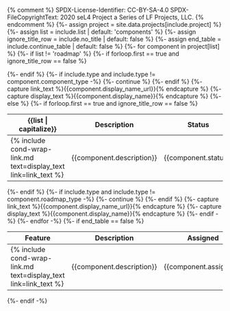 {% comment %}
SPDX-License-Identifier: CC-BY-SA-4.0
SPDX-FileCopyrightText: 2020 seL4 Project a Series of LF Projects, LLC.
{% endcomment %}
{%- assign project = site.data.projects[include.project] %}
{%- assign list = include.list | default: 'components' %}
{%- assign ignore_title_row = include.no_title | default: false %}
{%- assign end_table = include.continue_table | default: false %}
{%- for component in project[list] %}
  {%- if list != 'roadmap' %}
    {%- if forloop.first == true and ignore_title_row == false %}
<table>
    <thead>
        <tr>
            <th>{{list | capitalize}}</th>
            <th>Description</th>
            <th>Status</th>
            <th>Maintained by</th>
        </tr>
    </thead>
    <tbody>
    {%- endif %}
    {%- if include.type and include.type != component.component_type -%}
        {%- continue %}
    {%- endif %}
{%- capture link_text %}{{component.display_name_url}}{% endcapture %}
{%- capture display_text %}{{component.display_name}}{% endcapture %}
        <tr>
            <td>{% include cond-wrap-link.md text=display_text link=link_text %}</td>
            <td>{{component.description}}</td>
            <td>{{component.status}}</td>
            <td>{{component.maintainer}}</td>
        </tr>
  {%- else %}
    {%- if forloop.first == true and ignore_title_row == false %}
<table class="table">
    <thead>
        <tr>
            <th>Feature</th>
            <th>Description</th>
            <th>Assigned</th>
            <th>Status</th>
        </tr>
    </thead>
    <tbody>
    {%- endif %}
    {%- if include.type and include.type != component.roadmap_type -%}
        {%- continue %}
    {%- endif %}
{%- capture link_text %}{{component.display_name_url}}{% endcapture %}
{%- capture display_text %}{{component.display_name}}{% endcapture %}
        <tr class="{{component.presentation_style}}">
            <td>{% include cond-wrap-link.md text=display_text link=link_text %}</td>
            <td>{{component.description}}</td>
            <td>{{component.assigned}}</td>
            <td>{{component.status}}</td>
        </tr>
  {%- endif -%}
{%- endfor -%}
{%- if end_table == false %}
    </tbody>
</table>
{%- endif -%}
